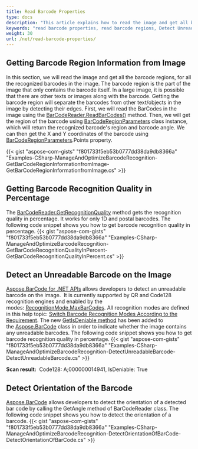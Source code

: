 ```yaml
---
title: Read Barcode Properties
type: docs
description: "This article explains how to read the image and get all barcode regions.  Getting Barcode Recognition Quality in Percentage, Detect an Unreadable Barcode on the Image and Detect Orientation of a Barcode."
keywords: "read barcode properties, read barcode regions, Detect Unreadable Barcode, Barcode orientation, Detect Orientation of Barcode, Aspose.BarCode, Read Barcode C#"
weight: 30
url: /net/read-barcode-properties/
---
```


## **Getting Barcode Region Information from Image**
In this section, we will read the image and get all the barcode regions, for all the recognized barcodes in the image. The barcode region is the part of the image that only contains the barcode itself. In a large image, it is possible that there are other texts or images along with the barcode. Getting the barcode region will separate the barcodes from other text/objects in the image by detecting their edges. First, we will read the BarCodes in the image using the [BarCodeReader.ReadBarCodes()](https://apireference.aspose.com/barcode/net/aspose.barcode.barcoderecognition/barcodereader/methods/readbarcodes) method. Then, we will get the region of the barcode using [BarCodeRegionParameters](https://apireference.aspose.com/barcode/net/aspose.barcode.barcoderecognition/barcoderegionparameters) class instance, which will return the recognized barcode's region and barcode angle. We can then get the X and Y coordinates of the barcode using [BarCodeRegionParameters](https://apireference.aspose.com/barcode/net/aspose.barcode.barcoderecognition/barcoderegionparameters).Points property.

{{< gist "aspose-com-gists" "f801733f5eb53b0777dd38da9db8366a" "Examples-CSharp-ManageAndOptimizeBarcodeRecognition-GetBarCodeRegionInformationfromImage-GetBarCodeRegionInformationfromImage.cs" >}}

## **Getting Barcode Recognition Quality in Percentage**
The [BarCodeReader.GetRecognitionQuality](https://apireference.aspose.com/barcode/net/aspose.barcode.barcoderecognition/barcodereader/methods/getrecognitionquality) method gets the recognition quality in percentage. It works for only 1D and postal barcodes. The following code snippet shows you how to get barcode recognition quality in percentage.
{{< gist "aspose-com-gists" "f801733f5eb53b0777dd38da9db8366a" "Examples-CSharp-ManageAndOptimizeBarcodeRecognition-GetBarCodeRecognitionQualityInPercent-GetBarCodeRecognitionQualityInPercent.cs" >}}

## **Detect an Unreadable Barcode on the Image**
[Aspose.BarCode for .NET APIs](https://www.aspose.com/products/barcode/net) allows developers to detect an unreadable barcode on the image.  It is currently supported by QR and Code128 recognition engines and enabled by the modes: [RecognitionMode.MaxBarCodes](https://apireference.aspose.com/barcode/net/aspose.barcode.barcoderecognition/recognitionmode). All recognition modes are defined in this help topic: [Switch Barcode Recognition Modes According to the Requirement](/barcode/net/read-barcode-properties/). The new [GetIsDeniable method](https://apireference.aspose.com/barcode/net/aspose.barcode.barcoderecognition/barcodereader/methods/getisdeniable) has been added to the [Aspose.BarCode](https://apireference.aspose.com/net/barcode) class in order to indicate whether the image contains any unreadable barcodes. The following code snippet shows you how to get barcode recognition quality in percentage.
{{< gist "aspose-com-gists" "f801733f5eb53b0777dd38da9db8366a" "Examples-CSharp-ManageAndOptimizeBarcodeRecognition-DetectUnreadableBarcode-DetectUnreadableBarcode.cs" >}}

**Scan result:** 
Code128: A;000000014941, IsDeniable: True

## **Detect Orientation of the Barcode**
[Aspose.BarCode](https://apireference.aspose.com/net/barcode) allows developers to detect the orientation of a detected bar code by calling the GetAngle method of BarCodeReader class. The following code snippet shows you how to detect the orientation of a barcode.
{{< gist "aspose-com-gists" "f801733f5eb53b0777dd38da9db8366a" "Examples-CSharp-ManageAndOptimizeBarcodeRecognition-DetectOrientationOfBarCode-DetectOrientationOfBarCode.cs" >}}
